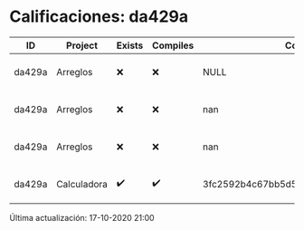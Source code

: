 # Calificaciones: da429a
|ID|Project|Exists|Compiles|CommitHash|CommitDate|CheckDate|Comments|
|-|-|-|-|-|-|-|-|
|da429a|Arreglos|❌|❌|NULL|NULL|17-10-2020 21:00:32|No se encontró el archivo en PracticasComputacionI/Arreglos/Arreglos.cpp|
|da429a|Arreglos|❌|❌|nan|nan|16-10-2020 21:01:27|No se encontró el archivo en PracticasComputacionI/Arreglos/Arreglos.cpp|
|da429a|Arreglos|❌|❌|nan|nan|15-10-2020 21:24:11|No se encontró el archivo en PracticasComputacionI/Arreglos/Arreglos.cpp|
|da429a|Calculadora|✔️|✔️|3fc2592b4c67bb5d592aaeb5e410967f74685abe|08-10-2020 14:04:08|15-10-2020 21:24:08|nan|

Última actualización: 17-10-2020 21:00